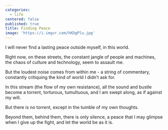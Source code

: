 ```yaml
---
categories:
  - life
centered: false
published: true
title: Finding Peace
image: 'https://i.imgur.com/hKDgPlu.jpg'
---
```

I will never find
a lasting peace 
outside myself,
in this world.

Right now,
on these streets,
the constant jangle
of people and machines,
the chaos of culture 
and technology,
seem to assault me.

But the loudest noise
comes from within me -
a string of commentary,
constantly critiquing
the kind of world 
I didn’t ask for.

In this stream 
(the flow of my own resistance),
all the sound and bustle
become a torrent,
torturous,
tumultuous,
and I am swept along,
as if against my will.

But there is no torrent,
except in the tumble 
of my own thoughts.

Beyond them, 
behind them,
there is only silence,
a peace that I may glimpse
when I give up the fight,
and let the world be
as it is.
